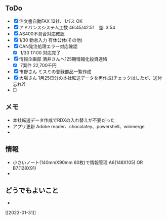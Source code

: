 ## ToDo
- [x] 注文書自動FAX 12社、1パス OK
- [x] アドバンスシステム工数 46:45/42:51　差: 3:54
- [x] AS400不具合対応確認
- [x] 1/30 勤怠入力 有休公休(その他)
- [x] CAN発注処理エラー対応確認
	- [x] 1/30 17:00 対応完了
- [x] 情報企画部 酒井さんへ125期情報化投資連絡
	- [x] 7案件 22,700千円
- [x] 市野さん ミスミの登録部品一覧作成
- [x] 大場さん 1月25日分の本社転送データを再作成(チェックはしたが、送付忘れ?)
- [ ] 


## メモ
- 本社転送データ作成でRDXの入れ替えが不要だった
- アプリ更新 Adobe reader、chocolatey、powershell、winmerge
- 


## 情報
- 小さいノート(140mmX90mm 60枚)で情報管理 A6(148X105) OR B7(128X91)
- 


## どうでもよいこと
- 


[[2023-01-31]]

